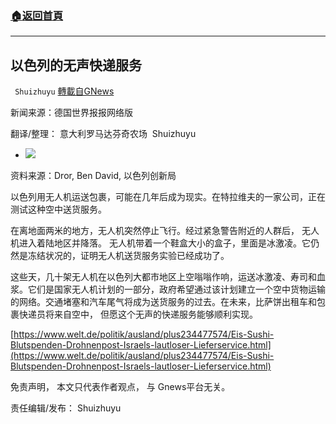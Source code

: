 ###  [:house:返回首頁](https://github.com/ourhimalayas/txt)
---


## 以色列的无声快递服务
` Shuizhuyu` [轉載自GNews](https://gnews.org/zh-hans/1602487/)

新闻来源：德国世界报报网络版

翻译/整理： 意大利罗马达芬奇农场  Shuizhuyu

- ![](https://assets.gnews.org/wp-content/uploads/2021/10/Drohnenlieferung-Eis-Sushi-Blutspende-5.jpg)


资料来源：Dror, Ben David, 以色列创新局

以色列用无人机运送包裹，可能在几年后成为现实。在特拉维夫的一家公司，正在测试这种空中送货服务。

在离地面两米的地方，无人机突然停止飞行。经过紧急警告附近的人群后， 无人机进入着陆地区并降落。 无人机带着一个鞋盒大小的盒子，里面是冰激凌。它仍然是冻结状况的，证明无人机送货服务实验已经成功了。

这些天，几十架无人机在以色列大都市地区上空嗡嗡作响，运送冰激凌、寿司和血浆。它们是国家无人机计划的一部分，政府希望通过该计划建立一个空中货物运输的网络。交通堵塞和汽车尾气将成为送货服务的过去。在未来，比萨饼出租车和包裹快递员将来自空中， 但愿这个无声的快递服务能够顺利实现。

[https://www.welt.de/politik/ausland/plus234477574/Eis-Sushi-Blutspenden-Drohnenpost-Israels-lautloser-Lieferservice.html](https://www.welt.de/politik/ausland/plus234477574/Eis-Sushi-Blutspenden-Drohnenpost-Israels-lautloser-Lieferservice.html)

免责声明， 本文只代表作者观点， 与 Gnews平台无关。

责任编辑/发布： Shuizhuyu
